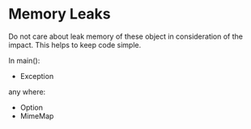 # Memory Leaks

Do not care about leak memory of these object in consideration of the impact.
This helps to keep code simple.

In main():

- Exception

any where:

- Option
- MimeMap
